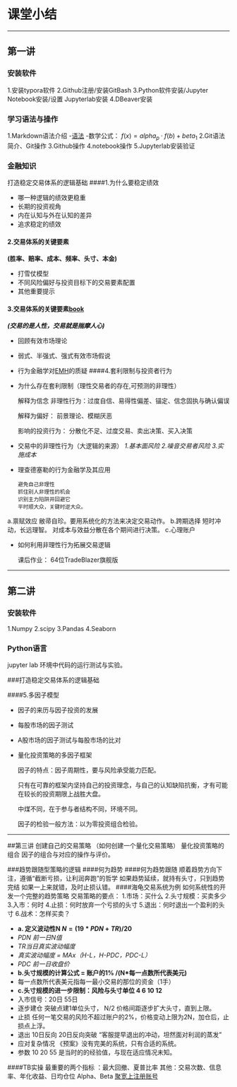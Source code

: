 # 课堂小结

-------------------------------------------------

## 第一讲

### 安装软件

1.安装typora软件
2.Github注册/安装GitBash
3.Python软件安装/Jupyter Notebook安装/设置  Jupyterlab安装
4.DBeaver安装

###  学习语法与操作

1.Markdown语法介绍
	-[语法](*https://www.markdownguide.org/basic-syntax*)
	-数学公式： $f(x)=alpha_p \cdot  f(b) + beta_1$
2.Git语法简介、Git操作
3.Github操作
4.notebook操作
5.Jupyterlab安装验证

### 金融知识

打造稳定交易体系的逻辑基础
####1.为什么要稳定绩效
+ 哪一种逻辑的绩效更稳重
+ 长期的投资视角
+ 内在认知与外在认知的差异
+ 追求稳定的绩效
#### 2.交易体系的关键要素

**(胜率、赔率、成本、频率、头寸、本金)**

+ 打雪仗模型
+ 不同风险偏好与投资目标下的交易要素配置
+ 其他重要提示

#### 3.交易体系的关键要素[book](行为经济学，理查德~塞勒)

***(交易的是人性，交易就是揣摩人心)***

+ 回顾有效市场理论
+ 弱式、半强式、强式有效市场假说
+ 行为金融学对[EMH](有效市场假说)的质疑
####4.套利限制与投资者行为

+ 为什么存在套利限制（理性交易者的存在,可预测的非理性）

  解释为信念  非理性行为：过度自信、易得性偏差、锚定、信念固执与确认偏误

  解释为偏好：  前景理论、模糊厌恶

  影响的投资行为： 分散化不足、过度交易、卖出决策、买入决策

+ 交易中的非理性行为（大逻辑的来源）
  *1.基本面风险*
  *2.噪音交易者风险*
  *3.实施成本*

+ 理查德塞勒的行为金融学及其应用

  ```行为金融学
  避免自己非理性
  抓住别人非理性的机会
  识别主力陷阱并回避它
  平时顺大众，关键时逆大众。
  ```
a.禀赋效应   敝帚自珍。要用系统化的方法来决定交易动作。
b.跨期选择  短时冲动，长远理智。 对成本与效益分散在各个期间进行决策。
c.心理账户  	

+ 如何利用非理性行为拓展交易逻辑

  课后作业： 64位TradeBlazer旗舰版

  

--------------------------
## 第二讲

### 安装软件

1.Numpy 
2.scipy
3.Pandas
4.Seaborn

### Python语言

jupyter lab 环境中代码的运行测试与实验。

###打造稳定交易体系的逻辑基础

####5.多因子模型

+ 因子的来历与因子投资的发展

+ 每股市场的因子测试

+ A股市场的因子测试与每股市场的比对

+ 量化投资策略的多因子框架

  因子的特点：因子周期性，要与风险承受能力匹配。

  只有在可靠的框架内坚持自己的投资理念，与自己的认知缺陷抗衡，才有可能在较长的投资期限上战胜大盘。

  中煤不同，在于参与者结构不同，环境不同。

  因子的检验一般方法：以为零投资组合检验。

----------

##第三讲 创建自己的交易策略
（如何创建一个量化交易策略）
量化投资策略的组合  因子的组合与对应的操作与评价。

###趋势跟随型策略的逻辑
####何为趋势
####何为趋势跟随
顺着趋势方向下注，遵循“截断亏损，让利润奔跑”的哲学
如果趋势延续，就持有头寸，只到趋势完结
如果一上来就错，及时止损认错。
####海龟交易系统为例
如何系统性的开发一个完整的趋势策略
交易策略的要点：
1.市场：买什么
2.头寸规模：买卖多少
3.入市：何时
4.止损：何时放弃一个亏损的头寸
5.退出：何时退出一个盈利的头寸
6.战术：怎样买卖？
+ **a. 定义波动性N  $N = (19*PDN + TR)/20$**
+ *PDN 前一日N值*
+ *TR当日真实波动幅度*
+ *真实波动幅度 = MAx（H-L，H-PDC，PDC-L）*
+ *PDC 前一日收盘价*
+ **b.头寸规模的计算公式 = 账户的1% /(N*每一点数所代表美元)**
+ 每一点数所代表美元指每一最小交易的那位的资金（1手）
+ **c.头寸规模的进一步限制：风险与头寸单位  4  6  10 12**
+ 入市信号：20日 55日
+ 逐步建仓 突破点建1单位头寸， N/2 价格间距逐步扩大头寸，直到上限。
+ 止损 任何一笔交易的风险不超过账户的2%，价格变动上限为2N，加仓后，止损点上浮。
+ 退出 10日反向 20日反向突破  “客服提早退出的冲动，坦然面对利润的蒸发”
+ 应对复杂情况  《预案》没有完美的系统，只有合适的系统。
+ 参数 10 20 55 是当时的的经验值，与现在适应情况未知。

####TB实操
最重要的两个指标 ：最大回撤、夏普比率
其他：交易次数、信息率、年化收益、日均仓位
Alpha、Beta
[聚宽上注册账号](https://www.joinquant.com)